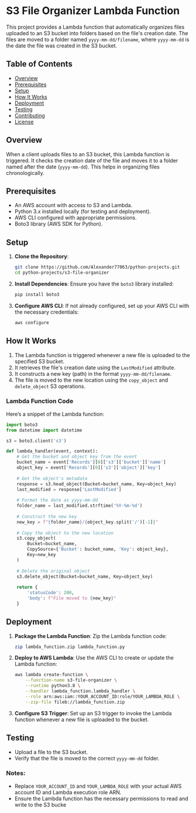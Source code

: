 # S3 File Organizer Lambda Function

This project provides a Lambda function that automatically organizes files uploaded to an S3 bucket into folders based on the file's creation date. The files are moved to a folder named `yyyy-mm-dd/filename`, where `yyyy-mm-dd` is the date the file was created in the S3 bucket.

## Table of Contents
- [Overview](#overview)
- [Prerequisites](#prerequisites)
- [Setup](#setup)
- [How It Works](#how-it-works)
- [Deployment](#deployment)
- [Testing](#testing)
- [Contributing](#contributing)
- [License](#license)

## Overview
When a client uploads files to an S3 bucket, this Lambda function is triggered. It checks the creation date of the file and moves it to a folder named after the date (`yyyy-mm-dd`). This helps in organizing files chronologically.

## Prerequisites
- An AWS account with access to S3 and Lambda.
- Python 3.x installed locally (for testing and deployment).
- AWS CLI configured with appropriate permissions.
- Boto3 library (AWS SDK for Python).

## Setup
1. **Clone the Repository**:
   ```bash
   git clone https://github.com/Alexander77063/python-projects.git
   cd python-projects/s3-file-organizer
   ```

2. **Install Dependencies**:
   Ensure you have the `boto3` library installed:
   ```bash
   pip install boto3
   ```

3. **Configure AWS CLI**:
   If not already configured, set up your AWS CLI with the necessary credentials:
   ```bash
   aws configure
   ```

## How It Works
1. The Lambda function is triggered whenever a new file is uploaded to the specified S3 bucket.
2. It retrieves the file's creation date using the `LastModified` attribute.
3. It constructs a new key (path) in the format `yyyy-mm-dd/filename`.
4. The file is moved to the new location using the `copy_object` and `delete_object` S3 operations.

### Lambda Function Code
Here’s a snippet of the Lambda function:
```python
import boto3
from datetime import datetime

s3 = boto3.client('s3')

def lambda_handler(event, context):
    # Get the bucket and object key from the event
    bucket_name = event['Records'][0]['s3']['bucket']['name']
    object_key = event['Records'][0]['s3']['object']['key']
    
    # Get the object's metadata
    response = s3.head_object(Bucket=bucket_name, Key=object_key)
    last_modified = response['LastModified']
    
    # Format the date as yyyy-mm-dd
    folder_name = last_modified.strftime('%Y-%m-%d')
    
    # Construct the new key
    new_key = f"{folder_name}/{object_key.split('/')[-1]}"
    
    # Copy the object to the new location
    s3.copy_object(
        Bucket=bucket_name,
        CopySource={'Bucket': bucket_name, 'Key': object_key},
        Key=new_key
    )
    
    # Delete the original object
    s3.delete_object(Bucket=bucket_name, Key=object_key)
    
    return {
        'statusCode': 200,
        'body': f"File moved to {new_key}"
    }
```

## Deployment
1. **Package the Lambda Function**:
   Zip the Lambda function code:
   ```bash
   zip lambda_function.zip lambda_function.py
   ```

2. **Deploy to AWS Lambda**:
   Use the AWS CLI to create or update the Lambda function:
   ```bash
   aws lambda create-function \
       --function-name s3-file-organizer \
       --runtime python3.8 \
       --handler lambda_function.lambda_handler \
       --role arn:aws:iam::YOUR_ACCOUNT_ID:role/YOUR_LAMBDA_ROLE \
       --zip-file fileb://lambda_function.zip
   ```

3. **Configure S3 Trigger**:
   Set up an S3 trigger to invoke the Lambda function whenever a new file is uploaded to the bucket.

## Testing
- Upload a file to the S3 bucket.
- Verify that the file is moved to the correct `yyyy-mm-dd` folder.

### Notes:
- Replace `YOUR_ACCOUNT_ID` and `YOUR_LAMBDA_ROLE` with your actual AWS account ID and Lambda execution role ARN.
- Ensure the Lambda function has the necessary permissions to read and write to the S3 bucke
